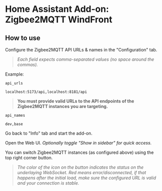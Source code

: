 # Home Assistant Add-on: Zigbee2MQTT WindFront

## How to use

Configure the Zigbee2MQTT API URLs & names in the "Configuration" tab.

> _Each field expects comma-separated values (no space around the commas)._

Example:

`api_urls`
```
localhost:5173/api,localhost:8181/api
```

> **You must provide valid URLs to the API endpoints of the Zigbee2MQTT instances you are targeting.**

`api_names`
```
dev,base
```

Go back to "Info" tab and start the add-on.

Open the Web UI. _Optionally toggle "Show in sidebar" for quick access._

You can switch Zigbee2MQTT instances (as configured above) using the top right corner button.

> _The color of the icon on the button indicates the status on the underlaying WebSocket. Red means error/disconnected, if that happens after the initial load, make sure the configured URL is valid and your connection is stable._
